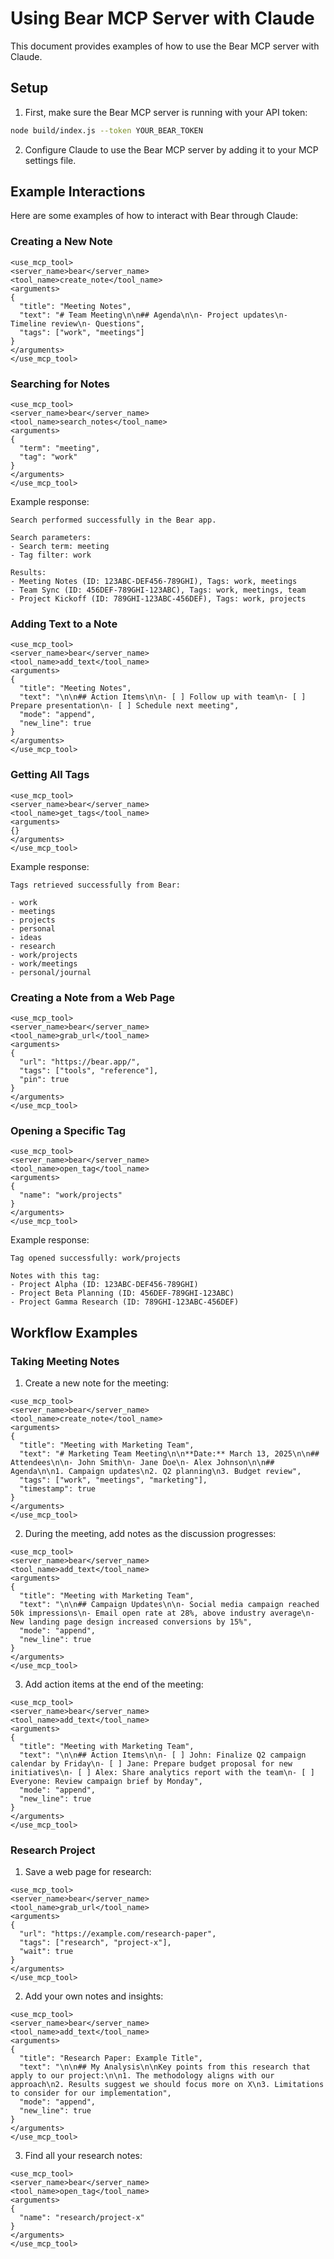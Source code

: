 # Using Bear MCP Server with Claude

This document provides examples of how to use the Bear MCP server with Claude.

## Setup

1. First, make sure the Bear MCP server is running with your API token:

```bash
node build/index.js --token YOUR_BEAR_TOKEN
```

2. Configure Claude to use the Bear MCP server by adding it to your MCP settings file.

## Example Interactions

Here are some examples of how to interact with Bear through Claude:

### Creating a New Note

```
<use_mcp_tool>
<server_name>bear</server_name>
<tool_name>create_note</tool_name>
<arguments>
{
  "title": "Meeting Notes",
  "text": "# Team Meeting\n\n## Agenda\n\n- Project updates\n- Timeline review\n- Questions",
  "tags": ["work", "meetings"]
}
</arguments>
</use_mcp_tool>
```

### Searching for Notes

```
<use_mcp_tool>
<server_name>bear</server_name>
<tool_name>search_notes</tool_name>
<arguments>
{
  "term": "meeting",
  "tag": "work"
}
</arguments>
</use_mcp_tool>
```

Example response:
```
Search performed successfully in the Bear app.

Search parameters:
- Search term: meeting
- Tag filter: work

Results:
- Meeting Notes (ID: 123ABC-DEF456-789GHI), Tags: work, meetings
- Team Sync (ID: 456DEF-789GHI-123ABC), Tags: work, meetings, team
- Project Kickoff (ID: 789GHI-123ABC-456DEF), Tags: work, projects
```

### Adding Text to a Note

```
<use_mcp_tool>
<server_name>bear</server_name>
<tool_name>add_text</tool_name>
<arguments>
{
  "title": "Meeting Notes",
  "text": "\n\n## Action Items\n\n- [ ] Follow up with team\n- [ ] Prepare presentation\n- [ ] Schedule next meeting",
  "mode": "append",
  "new_line": true
}
</arguments>
</use_mcp_tool>
```

### Getting All Tags

```
<use_mcp_tool>
<server_name>bear</server_name>
<tool_name>get_tags</tool_name>
<arguments>
{}
</arguments>
</use_mcp_tool>
```

Example response:
```
Tags retrieved successfully from Bear:

- work
- meetings
- projects
- personal
- ideas
- research
- work/projects
- work/meetings
- personal/journal
```

### Creating a Note from a Web Page

```
<use_mcp_tool>
<server_name>bear</server_name>
<tool_name>grab_url</tool_name>
<arguments>
{
  "url": "https://bear.app/",
  "tags": ["tools", "reference"],
  "pin": true
}
</arguments>
</use_mcp_tool>
```

### Opening a Specific Tag

```
<use_mcp_tool>
<server_name>bear</server_name>
<tool_name>open_tag</tool_name>
<arguments>
{
  "name": "work/projects"
}
</arguments>
</use_mcp_tool>
```

Example response:
```
Tag opened successfully: work/projects

Notes with this tag:
- Project Alpha (ID: 123ABC-DEF456-789GHI)
- Project Beta Planning (ID: 456DEF-789GHI-123ABC)
- Project Gamma Research (ID: 789GHI-123ABC-456DEF)
```

## Workflow Examples

### Taking Meeting Notes

1. Create a new note for the meeting:

```
<use_mcp_tool>
<server_name>bear</server_name>
<tool_name>create_note</tool_name>
<arguments>
{
  "title": "Meeting with Marketing Team",
  "text": "# Marketing Team Meeting\n\n**Date:** March 13, 2025\n\n## Attendees\n\n- John Smith\n- Jane Doe\n- Alex Johnson\n\n## Agenda\n\n1. Campaign updates\n2. Q2 planning\n3. Budget review",
  "tags": ["work", "meetings", "marketing"],
  "timestamp": true
}
</arguments>
</use_mcp_tool>
```

2. During the meeting, add notes as the discussion progresses:

```
<use_mcp_tool>
<server_name>bear</server_name>
<tool_name>add_text</tool_name>
<arguments>
{
  "title": "Meeting with Marketing Team",
  "text": "\n\n## Campaign Updates\n\n- Social media campaign reached 50k impressions\n- Email open rate at 28%, above industry average\n- New landing page design increased conversions by 15%",
  "mode": "append",
  "new_line": true
}
</arguments>
</use_mcp_tool>
```

3. Add action items at the end of the meeting:

```
<use_mcp_tool>
<server_name>bear</server_name>
<tool_name>add_text</tool_name>
<arguments>
{
  "title": "Meeting with Marketing Team",
  "text": "\n\n## Action Items\n\n- [ ] John: Finalize Q2 campaign calendar by Friday\n- [ ] Jane: Prepare budget proposal for new initiatives\n- [ ] Alex: Share analytics report with the team\n- [ ] Everyone: Review campaign brief by Monday",
  "mode": "append",
  "new_line": true
}
</arguments>
</use_mcp_tool>
```

### Research Project

1. Save a web page for research:

```
<use_mcp_tool>
<server_name>bear</server_name>
<tool_name>grab_url</tool_name>
<arguments>
{
  "url": "https://example.com/research-paper",
  "tags": ["research", "project-x"],
  "wait": true
}
</arguments>
</use_mcp_tool>
```

2. Add your own notes and insights:

```
<use_mcp_tool>
<server_name>bear</server_name>
<tool_name>add_text</tool_name>
<arguments>
{
  "title": "Research Paper: Example Title",
  "text": "\n\n## My Analysis\n\nKey points from this research that apply to our project:\n\n1. The methodology aligns with our approach\n2. Results suggest we should focus more on X\n3. Limitations to consider for our implementation",
  "mode": "append",
  "new_line": true
}
</arguments>
</use_mcp_tool>
```

3. Find all your research notes:

```
<use_mcp_tool>
<server_name>bear</server_name>
<tool_name>open_tag</tool_name>
<arguments>
{
  "name": "research/project-x"
}
</arguments>
</use_mcp_tool>
